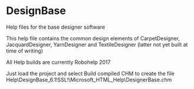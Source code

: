 # DesignBase

Help files for the base designer software

This help file contains the common design elements of CarpetDesigner, JacquardDesigner, YarnDesigner and TextileDesigner (latter not yet built at time of writing)

All Help builds are currently Robohelp 2017

Just load the project and select Build compiled CHM to create the file Help\DesignBase_6.1\!SSL!\Microsoft_HTML_Help\DesignerBase.chm

